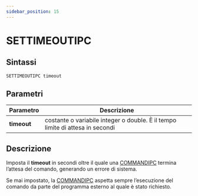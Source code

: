 ```yaml
---
sidebar_position: 15
---
```


# SETTIMEOUTIPC

## Sintassi

  ```
  SETTIMEOUTIPC	timeout
  ```

## Parametri
|Parametro                    | Descrizione                                                                   |                
|-----------------------------|-------------------------------------------------------------------------------|
| **timeout**                 | costante o variabile integer o double. È il tempo limite di attesa in secondi |         
	
## Descrizione
Imposta il **timeout** in secondi oltre il quale una [COMMANDIPC](COMMANDIPC.md) termina l’attesa del comando, generando un errore di sistema. 

Se mai impostato, la [COMMANDIPC](COMMANDIPC.md) aspetta sempre l’esecuzione del comando da parte del programma esterno al quale è stato richiesto.